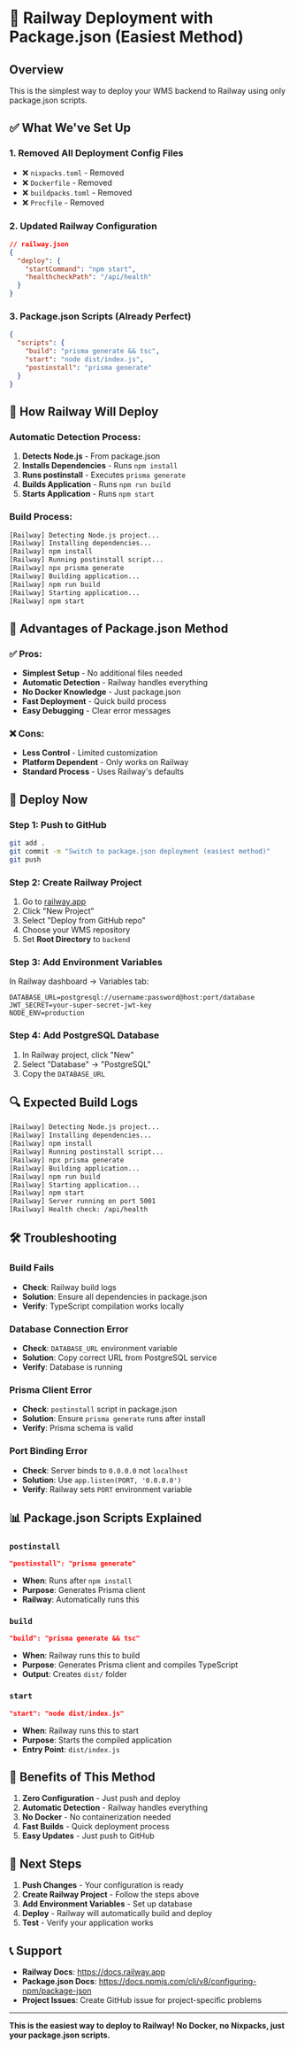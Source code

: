 # 🚀 Railway Deployment with Package.json (Easiest Method)

## Overview
This is the simplest way to deploy your WMS backend to Railway using only package.json scripts.

## ✅ What We've Set Up

### 1. Removed All Deployment Config Files
- ❌ `nixpacks.toml` - Removed
- ❌ `Dockerfile` - Removed  
- ❌ `buildpacks.toml` - Removed
- ❌ `Procfile` - Removed

### 2. Updated Railway Configuration
```json
// railway.json
{
  "deploy": {
    "startCommand": "npm start",
    "healthcheckPath": "/api/health"
  }
}
```

### 3. Package.json Scripts (Already Perfect)
```json
{
  "scripts": {
    "build": "prisma generate && tsc",
    "start": "node dist/index.js",
    "postinstall": "prisma generate"
  }
}
```

## 🚂 How Railway Will Deploy

### Automatic Detection Process:
1. **Detects Node.js** - From package.json
2. **Installs Dependencies** - Runs `npm install`
3. **Runs postinstall** - Executes `prisma generate`
4. **Builds Application** - Runs `npm run build`
5. **Starts Application** - Runs `npm start`

### Build Process:
```bash
[Railway] Detecting Node.js project...
[Railway] Installing dependencies...
[Railway] npm install
[Railway] Running postinstall script...
[Railway] npx prisma generate
[Railway] Building application...
[Railway] npm run build
[Railway] Starting application...
[Railway] npm start
```

## 🎯 Advantages of Package.json Method

### ✅ Pros:
- **Simplest Setup** - No additional files needed
- **Automatic Detection** - Railway handles everything
- **No Docker Knowledge** - Just package.json
- **Fast Deployment** - Quick build process
- **Easy Debugging** - Clear error messages

### ❌ Cons:
- **Less Control** - Limited customization
- **Platform Dependent** - Only works on Railway
- **Standard Process** - Uses Railway's defaults

## 🚀 Deploy Now

### Step 1: Push to GitHub
```bash
git add .
git commit -m "Switch to package.json deployment (easiest method)"
git push
```

### Step 2: Create Railway Project
1. Go to [railway.app](https://railway.app)
2. Click "New Project"
3. Select "Deploy from GitHub repo"
4. Choose your WMS repository
5. Set **Root Directory** to `backend`

### Step 3: Add Environment Variables
In Railway dashboard → Variables tab:
```
DATABASE_URL=postgresql://username:password@host:port/database
JWT_SECRET=your-super-secret-jwt-key
NODE_ENV=production
```

### Step 4: Add PostgreSQL Database
1. In Railway project, click "New"
2. Select "Database" → "PostgreSQL"
3. Copy the `DATABASE_URL`

## 🔍 Expected Build Logs

```bash
[Railway] Detecting Node.js project...
[Railway] Installing dependencies...
[Railway] npm install
[Railway] Running postinstall script...
[Railway] npx prisma generate
[Railway] Building application...
[Railway] npm run build
[Railway] Starting application...
[Railway] npm start
[Railway] Server running on port 5001
[Railway] Health check: /api/health
```

## 🛠️ Troubleshooting

### Build Fails
- **Check**: Railway build logs
- **Solution**: Ensure all dependencies in package.json
- **Verify**: TypeScript compilation works locally

### Database Connection Error
- **Check**: `DATABASE_URL` environment variable
- **Solution**: Copy correct URL from PostgreSQL service
- **Verify**: Database is running

### Prisma Client Error
- **Check**: `postinstall` script in package.json
- **Solution**: Ensure `prisma generate` runs after install
- **Verify**: Prisma schema is valid

### Port Binding Error
- **Check**: Server binds to `0.0.0.0` not `localhost`
- **Solution**: Use `app.listen(PORT, '0.0.0.0')`
- **Verify**: Railway sets `PORT` environment variable

## 📊 Package.json Scripts Explained

### `postinstall`
```json
"postinstall": "prisma generate"
```
- **When**: Runs after `npm install`
- **Purpose**: Generates Prisma client
- **Railway**: Automatically runs this

### `build`
```json
"build": "prisma generate && tsc"
```
- **When**: Railway runs this to build
- **Purpose**: Generates Prisma client and compiles TypeScript
- **Output**: Creates `dist/` folder

### `start`
```json
"start": "node dist/index.js"
```
- **When**: Railway runs this to start
- **Purpose**: Starts the compiled application
- **Entry Point**: `dist/index.js`

## 🎉 Benefits of This Method

1. **Zero Configuration** - Just push and deploy
2. **Automatic Detection** - Railway handles everything
3. **No Docker** - No containerization needed
4. **Fast Builds** - Quick deployment process
5. **Easy Updates** - Just push to GitHub

## 🚀 Next Steps

1. **Push Changes** - Your configuration is ready
2. **Create Railway Project** - Follow the steps above
3. **Add Environment Variables** - Set up database
4. **Deploy** - Railway will automatically build and deploy
5. **Test** - Verify your application works

## 📞 Support

- **Railway Docs**: https://docs.railway.app
- **Package.json Docs**: https://docs.npmjs.com/cli/v8/configuring-npm/package-json
- **Project Issues**: Create GitHub issue for project-specific problems

---

**This is the easiest way to deploy to Railway! No Docker, no Nixpacks, just your package.json scripts.**
